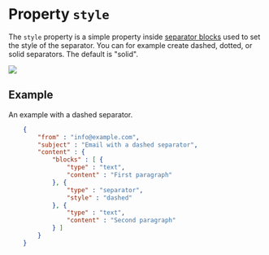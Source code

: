 # Property `style`

The `style` property is a simple property inside [separator blocks](/support/json/block-separator)
used to set the style of the separator. You can for example create dashed, dotted, or solid separators. The default is "solid".

![](copernica-docs:ResponsiveEmail/images/separator-style-options.png)

## Example

An example with a dashed separator.


```json
    {
        "from" : "info@example.com",
        "subject" : "Email with a dashed separator",
        "content" : {
            "blocks" : [ {
                "type" : "text",
                "content" : "First paragraph"
            }, {
                "type" : "separator",
                "style" : "dashed"
            }, {
                "type" : "text",
                "content" : "Second paragraph"
            } ]
        }
    }
```
